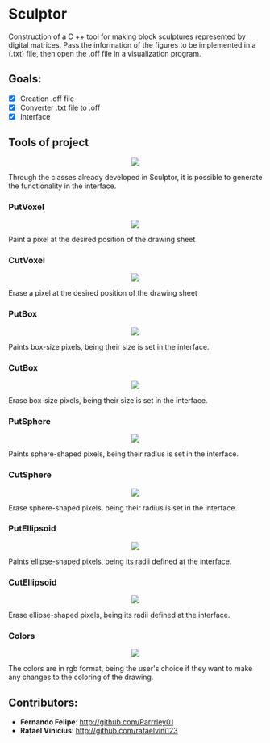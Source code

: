 # Sculptor

Construction of a C ++ tool for making block sculptures represented by digital matrices.
Pass the information of the figures to be implemented in a (.txt) file, then open the .off file in a visualization program.

## Goals:

- [x] Creation .off file
- [x] Converter .txt file to .off
- [x] Interface

## Tools of project

<p align="center">
<img src="https://user-images.githubusercontent.com/48501389/69596980-2d496900-0fe3-11ea-8d1f-02ea530564ac.png">
</p>
Through the classes already developed in Sculptor, it is possible to generate the functionality in the interface.

### PutVoxel
<p align="center">
<img src="https://user-images.githubusercontent.com/48501389/69596721-53223e00-0fe2-11ea-9999-5bbd25e6f28d.PNG">
</p>
Paint a pixel at the desired position of the drawing sheet

### CutVoxel
<p align="center">
<img src="https://user-images.githubusercontent.com/48501389/69596794-92e92580-0fe2-11ea-975a-80d3bdcfb897.PNG">
</p>
Erase a pixel at the desired position of the drawing sheet

### PutBox
<p align="center">
<img src="https://user-images.githubusercontent.com/48501389/69596821-abf1d680-0fe2-11ea-811a-e224ddd221bf.PNG">
</p>
Paints box-size pixels, being their size is set in the interface.

### CutBox
<p align="center">
<img src="https://user-images.githubusercontent.com/48501389/69596830-b6ac6b80-0fe2-11ea-8b70-8f566a76ebf4.PNG">
</p>
Erase box-size pixels, being their size is set in the interface.

### PutSphere
<p align="center">
<img src="https://user-images.githubusercontent.com/48501389/69596854-d80d5780-0fe2-11ea-99e1-8d6df0cab718.PNG">
</p>
Paints sphere-shaped pixels, being their radius is set in the interface.

### CutSphere
<p align="center">
<img src="https://user-images.githubusercontent.com/48501389/69596870-e0659280-0fe2-11ea-949c-e29ccea6fd24.PNG">
</p>
Erase sphere-shaped pixels, being their radius is set in the interface.

### PutEllipsoid
<p align="center">
<img src="https://user-images.githubusercontent.com/48501389/69596904-fb380700-0fe2-11ea-9a0b-6cba777dde0e.PNG">
</p>
Paints ellipse-shaped pixels, being its radii defined at the interface.

### CutEllipsoid
<p align="center">
<img src="https://user-images.githubusercontent.com/48501389/69596917-02f7ab80-0fe3-11ea-88cd-93ee845b6ee0.PNG">
</p>
Erase ellipse-shaped pixels, being its radii defined at the interface.

### Colors
<p align="center">
<img src="https://user-images.githubusercontent.com/48501389/69597037-59fd8080-0fe3-11ea-9200-be82a84399d2.png">
</p>
The colors are in rgb format, being the user's choice if they want to make any changes to the coloring of the drawing.

## Contributors:

- **Fernando Felipe**: http://github.com/Parrrley01
- **Rafael Vinicius**: http://github.com/rafaelvini123
